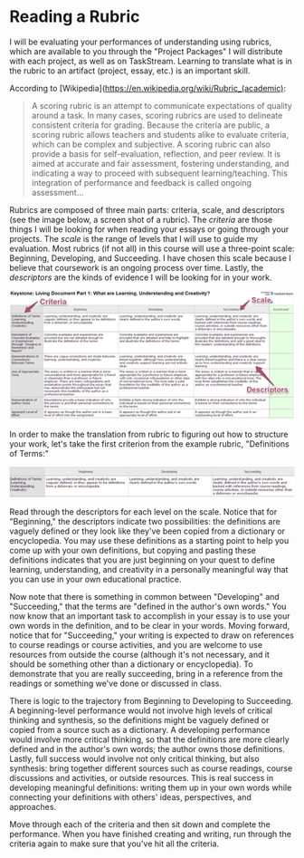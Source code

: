 # Reading a Rubric

I will be evaluating your performances of understanding using rubrics, which are available to you through the "Project Packages" I will distribute with each project, as well as on TaskStream. Learning to translate what is in the rubric to an artifact (project, essay, etc.) is an important skill.

According to [Wikipedia](https://en.wikipedia.org/wiki/Rubric_(academic):

>A scoring rubric is an attempt to communicate expectations of quality around a task. In many cases, scoring rubrics are used to delineate consistent criteria for grading. Because the criteria are public, a scoring rubric allows teachers and students alike to evaluate criteria, which can be complex and subjective. A scoring rubric can also provide a basis for self-evaluation, reflection, and peer review. It is aimed at accurate and fair assessment, fostering understanding, and indicating a way to proceed with subsequent learning/teaching. This integration of performance and feedback is called ongoing assessment...

Rubrics are composed of three main parts: criteria, scale, and descriptors (see the image below, a screen shot of a rubric). The *criteria* are those things I will be looking for when reading your essays or going through your projects. The *scale* is the range of levels that I will use to guide my evaluation. Most rubrics (if not all) in this course will use a three-point scale: Beginning, Developing, and Succeeding. I have chosen this scale because I believe that coursework is an ongoing process over time. Lastly, the *descriptors* are the kinds of evidence I will be looking for in your work.

![](rubric1.png)

In order to make the translation from rubric to figuring out how to structure your work, let's take the first criterion from the example rubric, "Definitions of Terms:"

![](rubric2.png)

Read through the descriptors for each level on the scale. Notice that for "Beginning," the descriptors indicate two possibilities: the definitions are vaguely defined or they look like they've been copied from a dictionary or encyclopedia. You may use these definitions as a starting point to help you come up with your own definitions, but copying and pasting these definitions indicates that you are just beginning on your quest to define learning, understanding, and creativity in a personally meaningful way that you can use in your own educational practice.

Now note that there is something in common between "Developing" and "Succeeding," that the terms are "defined in the author's own words." You now know that an important task to accomplish in your essay is to use your own words in the definition, and to be clear in your words. Moving forward, notice that for "Succeeding," your writing is expected to draw on references to course readings or course activities, and you are welcome to use resources from outside the course (although it's not necessary, and it should be something other than a dictionary or encyclopedia). To demonstrate that you are really succeeding, bring in a reference from the readings or something we've done or discussed in class.

There is logic to the trajectory from Beginning to Developing to Succeeding. A beginning-level performance would not involve high levels of critical thinking and synthesis, so the definitions might be vaguely defined or copied from a source such as a dictionary. A developing performance would involve more critical thinking, so that the definitions are more clearly defined and in the author's own words; the author owns those definitions. Lastly, full success would involve not only critical thinking, but also synthesis: bring together different sources such as course readings, course discussions and activities, or outside resources. This is real success in developing meaningful definitions: writing them up in your own words while connecting your definitions with others' ideas, perspectives, and approaches.

Move through each of the criteria and then sit down and complete the performance. When you have finished creating and writing, run through the criteria again to make sure that you've hit all the criteria.